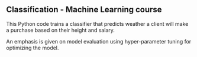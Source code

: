## Classification - Machine Learning course
This Python code trains a classifier that predicts weather a client will make a purchase based on their height and salary. 

An emphasis is given on model evaluation using hyper-parameter tuning for optimizing the model. 
